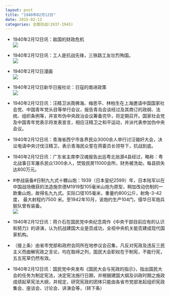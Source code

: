 ```yaml
---
layout: post
title: "1940年02月12日"
date: 2015-02-12
categories: 全面抗战(1937-1945)
---
```


<meta name="referrer" content="no-referrer" />

- 1940年2月12日讯：敌国的财政危机 <br/><img src="https://ww2.sinaimg.cn/large/aca367d8jw1ep6z9mhsx9j20h5110wpg.jpg" />

- 1940年2月12日讯：工人是抗战先锋，三铁路工友壮烈殉国。 <br/><img src="https://ww1.sinaimg.cn/large/aca367d8jw1ep6xjb2nt6j20620aidgy.jpg" />

- 1940年2月12日漫画 <br/><img src="https://ww3.sinaimg.cn/large/aca367d8jw1ep6vsxm96fj20e00d075p.jpg" />

- 1940年2月12日新华日报社论：日寇的南进政策 <br/><img src="https://ww2.sinaimg.cn/large/aca367d8jw1ep6u25a471j211p0i045x.jpg" />

- 1940年2月12日讯：汪精卫派周佛海、梅思平、林柏生在上海邀请中国国家社会党、中国青年党头目等举行会议，报告青岛会谈经过及其商订的政纲、法统、组织条例等，并宣布伪中央政治会议筹备完毕，将定期召开。国家社会党及中国青年党表示将发表宣言，相应汪精卫之和平运动，并派代表参加伪中央会议。 

- 1940年2月12日讯：青海省西宁市各界民众3000余人举行讨汪锄奸大会，决议电请中央讨伐汪精卫，表示青海民众誓在蒋委员长领导下，抗战到底。 

- 1940年2月12日讯：广东省主席李汉魂报告出巡粤北翁源4县经过，略称：粤北战事日军屠杀民众1300余人，焚毁民房11000会所，财务被洗劫，每县损失达800万元。 

- #参战装备#日制九九式十糎山炮：1939（日本皇纪2599）年，日本陆军以在中国战场缴获的法造施奈德M1919型105毫米山炮为原型，稍加改动仿制的一款重山炮，故得名九九式。实际口径105毫米，重量约800公斤，射角-3-42度， 最大射程约7500 米。至1942年10月，该炮约生产104门，侵华日军炮兵联队曾有装备。 <br/><img src="https://ww4.sinaimg.cn/large/aca367d8jw1ep6cfiw425j207y05dmxm.jpg" />

- 1940年2月12日讯：蒋介石在国民党中央纪念周作《中央干部目前应有的认识和努力》的讲演，认为抗战建国大业是否成功，全视中央机关能否建成现代国家机构。 

- （接上条）由省市党部和政府会同所在地参议会召集，凡反对宪政及违反三民主义而曲解宪政之言论，均在取缔之列，国民大会职权在于制宪，不能行宪，五五宪草仍然有效。 

- 1940年2月12日讯：国民党中央发布《国民大会与宪政的指示》，指出国民大会的任务为制定宪法，决定宪法施行日期，并根据建国大纲及训政时期之施政成绩起草宪法大纲，并规定，研究宪政的团体只能由各省市党部发起组织宪政集会、座谈会、讨论会、讲演会等，（转下条） 

